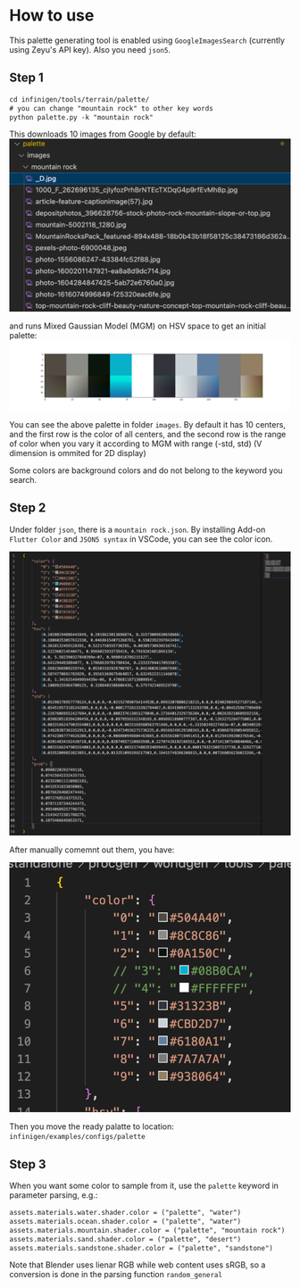 # How to use

This palette generating tool is enabled using `GoogleImagesSearch` (currently using Zeyu's API key). Also you need `json5`.

## Step 1

```
cd infinigen/tools/terrain/palette/
# you can change "mountain rock" to other key words
python palette.py -k "mountain rock"
```

This downloads 10 images from Google by default:
![](demo1.png)

and runs Mixed Gaussian Model (MGM) on HSV space to get an initial palette:
![](demo2.png)

You can see the above palette in folder `images`. By default it has 10 centers, and the first row is the color of all centers, and the second row is the range of color when you vary it according to MGM with range (-std, std) (V dimension is ommited for 2D display)

Some colors are background colors and do not belong to the keyword you search.

## Step 2

Under folder `json`, there is a `mountain rock.json`. By installing Add-on `Flutter Color` and `JSON5 syntax` in VSCode, you can see the color icon. 

![](demo3.png)

After manually comemnt out them, you have:

![](demo4.png)

Then you move the ready palatte to location: `infinigen/examples/configs/palette`

## Step 3

When you want some color to sample from it, use the `palette` keyword in parameter parsing, e.g.:

```
assets.materials.water.shader.color = ("palette", "water")
assets.materials.ocean.shader.color = ("palette", "water")
assets.materials.mountain.shader.color = ("palette", "mountain rock")
assets.materials.sand.shader.color = ("palette", "desert")
assets.materials.sandstone.shader.color = ("palette", "sandstone")
```

Note that Blender uses lienar RGB while web content uses sRGB, so a conversion is done in the parsing function `random_general`